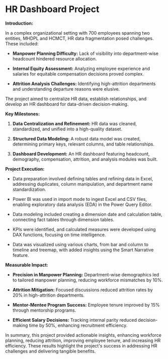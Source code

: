 # HR Dashboard Project

**Introduction:**

In a complex organizational setting with 700 employees spanning two entities, MHDPL and HCMCT, HR data fragmentation posed challenges. These included:

- **Manpower Planning Difficulty:** Lack of visibility into department-wise headcount hindered resource allocation.

- **Internal Equity Assessment:** Analyzing employee experience and salaries for equitable compensation decisions proved complex.

- **Attrition Analysis Challenges:** Identifying high-attrition departments and understanding departure reasons were elusive.

The project aimed to centralize HR data, establish relationships, and develop an HR dashboard for data-driven decision-making.

**Key Milestones:**

1. **Data Centralization and Refinement:** HR data was cleaned, standardized, and unified into a high-quality dataset.

2. **Structured Data Modeling:** A robust data model was created, determining primary keys, relevant columns, and table relationships.

3. **Dashboard Development:** An HR dashboard featuring headcount, demography, compensation, attrition, and analysis modules was built.

**Project Execution:**

- Data preparation involved defining tables and refining data in Excel, addressing duplicates, column manipulation, and department name standardization.

- Power BI was used in import mode to ingest Excel and CSV files, enabling exploratory data analysis (EDA) in the Power Query Editor.

- Data modeling included creating a dimension date and calculation table, connecting fact tables through dimension tables.

- KPIs were identified, and calculated measures were developed using DAX functions, focusing on time intelligence.

- Data was visualized using various charts, from bar and column to timeline and treemap, with added insights using the Smart Narrative feature.

**Measurable Impact:**

- **Precision in Manpower Planning:** Department-wise demographics led to tailored manpower planning, reducing workforce mismatches by 10%.

- **Attrition Mitigation:** Focused discussions reduced attrition rates by 20% in high-attrition departments.

- **Mentor-Mentee Program Success:** Employee tenure improved by 15% through mentorship programs.

- **Efficient Salary Decisions:** Tracking internal parity reduced decision-making time by 50%, enhancing recruitment efficiency.

In summary, this project provided actionable insights, enhancing workforce planning, reducing attrition, improving employee tenure, and increasing HR efficiency. These results highlight the project's success in addressing HR challenges and delivering tangible benefits.

